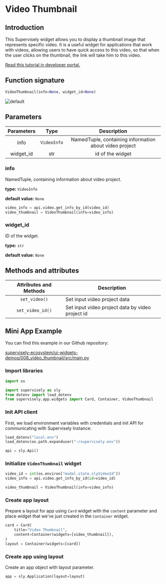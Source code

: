 # Video Thumbnail

## Introduction

This Supervisely widget allows you to display a thumbnail image that represents specific video. It is a useful widget for applications that work with videos, allowing users to have quick access to this video, so that when the user clicks on the thumbnail, the link will take him to this video.

[Read this tutorial in developer portal.](https://developer.supervise.ly/app-development/apps-with-gui/VideoThumbnail)

## Function signature

```python
VideoThumbnail(info=None, widget_id=None)
```

![default](https://user-images.githubusercontent.com/120389559/217834448-44807559-f3b8-482b-a9e8-c3f95b1c0f3f.png)

## Parameters

| Parameters |    Type     |                      Description                       |
| :--------: | :---------: | :----------------------------------------------------: |
|    info    | `VideoInfo` | NamedTuple, containing information about video project |
| widget_id  |     str     |                    id of the widget                    |

### info

NamedTuple, containing information about video project.

**type:** `VideoInfo`

**default value:** `None`

```python
video_info = api.video.get_info_by_id(video_id)
video_thumbnail = VideoThumbnail(info=video_info)
```

### widget_id

ID of the widget.

**type:** `str`

**default value:** `None`

## Methods and attributes

| Attributes and Methods | Description                                      |
| :--------------------: | ------------------------------------------------ |
|     `set_video()`      | Set input video project data                     |
|    `set_video_id()`    | Set input video project data by video project id |

## Mini App Example

You can find this example in our Github repository:

[supervisely-ecosystem/ui-widgets-demos/008_video_thumbnail/src/main.py](https://github.com/supervisely-ecosystem/ui-widgets-demos/blob/master/008_video_thumbnail/src/main.py)

### Import libraries

```python
import os

import supervisely as sly
from dotenv import load_dotenv
from supervisely.app.widgets import Card, Container, VideoThumbnail
```

### Init API client

First, we load environment variables with credentials and init API for communicating with Supervisely Instance:

```python
load_dotenv("local.env")
load_dotenv(os.path.expanduser("~/supervisely.env"))

api = sly.Api()
```

### Initialize `VideoThumbnail` widget

```python
video_id = int(os.environ["modal.state.slyVideoId"])
video_info = api.video.get_info_by_id(id=video_id)

video_thumbnail = VideoThumbnail(info=video_info)
```

### Create app layout

Prepare a layout for app using `Card` widget with the `content` parameter and place widget that we've just created in the `Container` widget.

```python
card = Card(
    title="Video Thumbnail",
    content=Container(widgets=[video_thumbnail]),
)
layout = Container(widgets=[card])
```

### Create app using layout

Create an app object with layout parameter.

```python
app = sly.Application(layout=layout)
```
